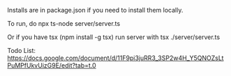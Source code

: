 Installs are in package.json if you need to install them locally. 

To run, do npx ts-node server/server.ts

Or if you have tsx (npm install -g tsx)
run server with tsx ./server/server.ts

Todo List: https://docs.google.com/document/d/11F9pi3juRR3_3SP2w4H_Y5QNOZsLtPuMPfUkvUizG9E/edit?tab=t.0
